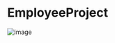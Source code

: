 # EmployeeProject
![image](https://user-images.githubusercontent.com/110263665/182487058-21df744a-435a-44d8-88f0-e978ea12a5ee.png)

